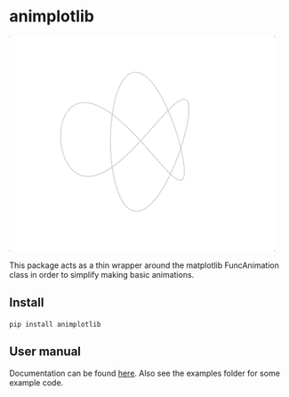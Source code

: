 # animplotlib

<img src="gifs/trefoil-knot.gif" />

This package acts as a thin wrapper around the matplotlib FuncAnimation class in
order to simplify making basic animations.

## Install

```
pip install animplotlib
```

## User manual

Documentation can be found <a href="">here</a>. Also see the examples folder for
some example code.

